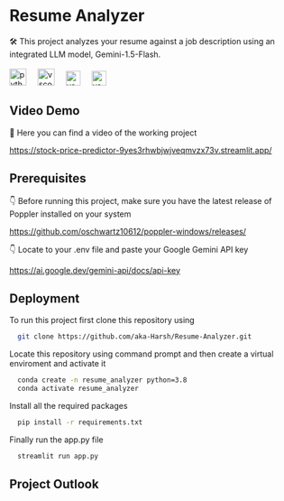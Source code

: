 # Resume Analyzer

🛠️ This project analyzes your resume against a job description using an integrated LLM model, Gemini-1.5-Flash.<br>
<br><img src="https://cdn.jsdelivr.net/gh/devicons/devicon/icons/python/python-original.svg" height="30" alt="python logo"  />
<img width="12" />
<img src="https://cdn.jsdelivr.net/gh/devicons/devicon/icons/vscode/vscode-original.svg" height="30" alt="vscode logo"  />
<img width="12" />
<img src="https://seeklogo.com/images/S/streamlit-logo-1A3B208AE4-seeklogo.com.png" height="26" alt="vscode logo"  />
<img width="12" />
<img src="https://cdn.prod.website-files.com/614c82ed388d53640613982e/65731925337413d7614c64bd_google-gemini.webp" height="26" alt="vscode logo"  />
<img width="12" />


## Video Demo

🎥 Here you can find a video of the working project

https://stock-price-predictor-9yes3rhwbjwjveqmvzx73v.streamlit.app/


## Prerequisites 

👇 Before running this project, make sure you have the latest release of Poppler installed on your system

https://github.com/oschwartz10612/poppler-windows/releases/

👇 Locate to your .env file and paste your Google Gemini API key

https://ai.google.dev/gemini-api/docs/api-key

## Deployment

To run this project first clone this repository using


```bash
  git clone https://github.com/aka-Harsh/Resume-Analyzer.git
```
Locate this repository using command prompt and then create a virtual enviroment and activate it

```bash
  conda create -n resume_analyzer python=3.8
  conda activate resume_analyzer
```
Install all the required packages 
```bash
  pip install -r requirements.txt
```


Finally run the app.py file
```bash
  streamlit run app.py
```



## Project Outlook
